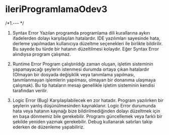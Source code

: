 # ileriProgramlamaOdev3


/*1.--- */

1. Syntax Error
 Yazılan programda programlama dili kurallarına aykırı ifadelerden dolayı karşılaşılan hatalardır.
 IDE yazılımları sayesinde hata, derleme yapılmadan kullanıcıya düzeltme seçenekleri ile birlikte bildirilir.
 Bu sayede bu türde bir hatanın düzeltilmesi kolaydır. Eğer Syntax Error alındıysa program çalışmaz.

2. Runtime Error
 Program çalıştırıldığı zaman oluşan, işletim sisteminin yapamayacağı şeylerin istenmesi durumda ortaya çıkan
 hatalardır (Olmayan bir dosyada değişiklik veya tanımlama yapılması, tanımlanmayan işlemlerin yapılması, olmayan bir
 donanıma ulaşmaya çalışmak). Bu tip hataların mesajı genellikle işletim sisteminin kendisi tarafından verilir.

 3. Logic Error (Bug)
 Karşılaşılabilecek en zor hatadır. Program yazılırken bir şeylerin yanlış düşünülmesinden kaynaklanır.
 Logic Error durumunda hata veya hatanın kaynağı bize bildirilmediğinden dolayı düzeltmek için en başa dönmemiz bile
 gerekebilir. Programı güncellemek veya farklı bir şekilde yeniden yazmak gerekebilir. Debug kullanarak satırları takip ederken
 de düzenleme yapabiliriz.

